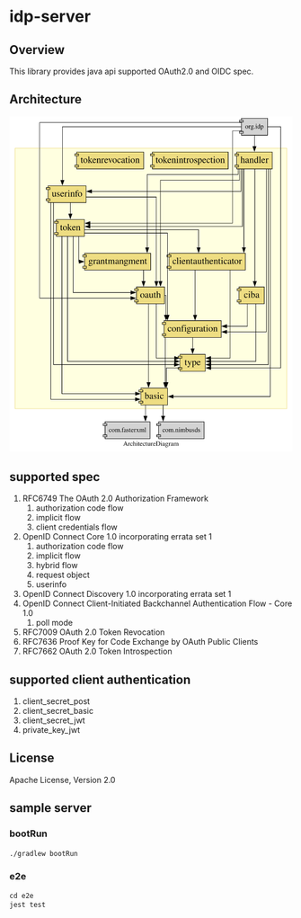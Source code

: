 # idp-server

## Overview
This library provides java api supported OAuth2.0 and OIDC spec.


## Architecture

![architecture](./architecture.svg)

## supported spec

1. RFC6749 The OAuth 2.0 Authorization Framework
   1. authorization code flow
   2. implicit flow
   3. client credentials flow
2. OpenID Connect Core 1.0 incorporating errata set 1
   1. authorization code flow
   2. implicit flow
   3. hybrid flow
   4. request object
   5. userinfo
3. OpenID Connect Discovery 1.0 incorporating errata set 1
4. OpenID Connect Client-Initiated Backchannel Authentication Flow - Core 1.0
   1. poll mode
5. RFC7009 OAuth 2.0 Token Revocation
6. RFC7636 Proof Key for Code Exchange by OAuth Public Clients
7. RFC7662 OAuth 2.0 Token Introspection

## supported client authentication

1. client_secret_post
2. client_secret_basic
3. client_secret_jwt
4. private_key_jwt

## License

Apache License, Version 2.0

## sample server

### bootRun

```shell
./gradlew bootRun
```

### e2e

```shell
cd e2e
jest test
```